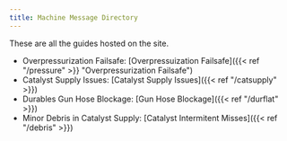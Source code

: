 ```yaml
---
title: Machine Message Directory
---
```


These are all the guides hosted on the site.

- Overpressurization Failsafe: [Overpressuization Failsafe]({{< ref "/pressure" >}} "Overpressurization Failsafe")
- Catalyst Supply Issues: [Catalyst Supply Issues]({{< ref "/catsupply" >}})
- Durables Gun Hose Blockage: [Gun Hose Blockage]({{< ref "/durflat" >}})
- Minor Debris in Catalyst Supply: [Catalyst Intermitent Misses]({{< ref "/debris" >}})


